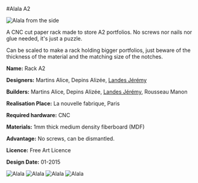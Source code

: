 #Alala A2

![Alala from the side](https://github.com/jjjlllnnn/alala/blob/master/40_images/alala_01.jpg)


A CNC cut paper rack made to store A2 portfolios. No screws nor nails nor glue needed, it's just a puzzle.

Can be scaled to make a rack holding bigger portfolios, just beware of the thickness of the material and the matching size of the notches.

**Name:** Rack A2

**Designers:** Martins Alice, Depins Alizée, [Landes Jérémy](http://jjllnn.fr)

**Builders:** Martins Alice, Depins Alizée, [Landes Jérémy](http://jjllnn.fr), Rousseau Manon

**Realisation Place:** La nouvelle fabrique, Paris

**Required hardware:** CNC

**Materials:** 1mm thick medium density fiberboard (MDF)

**Advantage:** No screws, can be dismantled.

**Licence:** Free Art Licence

**Design Date:** 01-2015

![Alala](https://github.com/jjjlllnnn/alala/blob/master/40_images/Alala_02.jpg)
![Alala](https://github.com/jjjlllnnn/alala/blob/master/40_images/Alala_03.jpg)
![Alala](https://github.com/jjjlllnnn/alala/blob/master/40_images/Alala_04.jpg)
![Alala](https://github.com/jjjlllnnn/alala/blob/master/40_images/Alala_05.jpg)